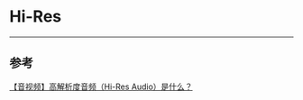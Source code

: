 # Hi-Res

---



## 参考

[【音视频】高解析度音频（Hi-Res Audio）是什么？](https://mp.weixin.qq.com/s?__biz=MjM5MTkxOTQyMQ==&mid=2257490886&idx=1&sn=65856a8f06deee68b04023446cbc044b&chksm=a5d40f9492a3868250a58e9914ec23f6965f48c522b58df2fc6ed3441a0a04b503d4d435dd05&scene=178&cur_album_id=2140155659944787969&search_click_id=#rd)